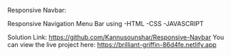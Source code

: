 Responsive Navbar:

Responsive Navigation Menu Bar using
-HTML
-CSS
-JAVASCRIPT

Solution Link: https://github.com/Kannusounshar/Responsive-Navbar
You can view the live project here: https://brilliant-griffin-86d4fe.netlify.app
